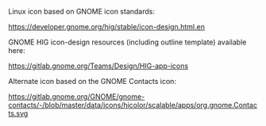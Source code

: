 Linux icon based on GNOME icon standards:

https://developer.gnome.org/hig/stable/icon-design.html.en

GNOME HIG icon-design resources (including outline template) available here:

https://gitlab.gnome.org/Teams/Design/HIG-app-icons

Alternate icon based on the GNOME Contacts icon:

https://gitlab.gnome.org/GNOME/gnome-contacts/-/blob/master/data/icons/hicolor/scalable/apps/org.gnome.Contacts.svg